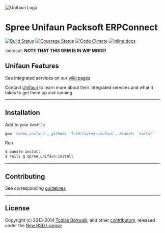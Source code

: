 ![Unifaun Logo](https://raw.github.com/futhr/spree-unifaun/master/unifaun.png)

# Spree Unifaun Packsoft ERPConnect

[![Build Status](https://travis-ci.org/futhr/spree-unifaun.png?branch=master)](https://travis-ci.org/futhr/spree-unifaun)
[![Coverage Status](https://coveralls.io/repos/futhr/spree-unifaun/badge.png?branch=master)](https://coveralls.io/r/futhr/spree-unifaun)
[![Code Climate](https://codeclimate.com/github/futhr/spree-unifaun.png?branch=master)](https://codeclimate.com/github/futhr/spree-unifaun)
[![Inline docs](http://inch-ci.org/github/futhr/spree-unifaun.png)](http://inch-ci.org/github/futhr/spree-unifaun)

:octocat: **NOTE THAT THIS GEM IS IN WIP MODE!**

## Unifaun Features

See integrated services on our [wiki pages][1]

Contact [Unifaun][2] to learn more about their integrated services and what it takes to get them up and running.

---

## Installation

Add to your `Gemfile`
```ruby
gem 'spree_unifaun', github: 'futhr/spree-unifaun', branch: 'master'
```

Run
```sh
$ bundle install
$ rails g spree_unifaun:install
```

---

## Contributing

See corresponding [guidelines][3]

---

## License

Copyright (c) 2013-2014 [Tobias Bohwalli][4], and other [contributors][5], released under the [New BSD License][6]

[1]: https://github.com/futhr/spree-unifaun/wiki
[2]: http://en.unifaun.se
[3]: https://github.com/futhr/spree-unifaun/blob/master/CONTRIBUTING.md
[4]: https://github.com/futhr
[5]: https://github.com/futhr/spree-unifaun/graphs/contributors
[6]: https://github.com/futhr/spree-unifaun/blob/master/LICENSE.md
